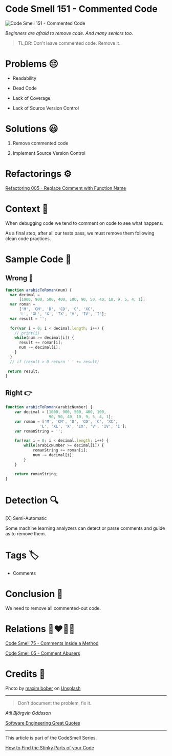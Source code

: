 # Code Smell 151 - Commented Code

![Code Smell 151 - Commented Code](Code%20Smell%20151%20-%20Commented%20Code.jpg)

*Beginners are afraid to remove code. And many seniors too.*

> TL;DR: Don't leave commented code. Remove it.

# Problems 😔 

- Readability

- Dead Code

- Lack of Coverage 

- Lack of Source Version Control

# Solutions 😃

1. Remove commented code

2. Implement Source Version Control

# Refactorings ⚙️

[Refactoring 005 - Replace Comment with Function Name](https://github.com/mcsee/Software-Design-Articles/tree/main/Articles/Refactorings/Refactoring%20005%20-%20Replace%20Comment%20with%20Function%20Name/readme.md)

# Context 💬

When debugging code we tend to comment on code to see what happens.

As a final step, after all our tests pass, we must remove them following clean code practices.

# Sample Code 📖

## Wrong 🚫

<!-- [Gist Url](https://gist.github.com/mcsee/ff64e843938e642edb15cc473008bdc2) -->

```javascript
function arabicToRoman(num) {
  var decimal = 
      [1000, 900, 500, 400, 100, 90, 50, 40, 10, 9, 5, 4, 1];
  var roman = 
      ['M', 'CM', 'D', 'CD', 'C', 'XC', 
      'L', 'XL', 'X', 'IX', 'V', 'IV', 'I'];
  var result = '';
  
  for(var i = 0; i < decimal.length; i++) {
    // print(i)
    while(num >= decimal[i]) {
      result += roman[i];
      num -= decimal[i];
    }    
  }
  // if (result > 0 return ' ' += result)
  
 return result;
}
```

## Right 👉

<!-- [Gist Url](https://gist.github.com/mcsee/4d485268c773366069213c5b915acf89) -->

```javascript
function arabicToRoman(arabicNumber) {
    var decimal = [1000, 900, 500, 400, 100,
                   90, 50, 40, 10, 9, 5, 4, 1];
    var roman = ['M', 'CM', 'D', 'CD', 'C', 'XC', 
               'L', 'XL', 'X', 'IX', 'V', 'IV', 'I'];
    var romanString = '';
  
    for(var i = 0; i < decimal.length; i++) {
        while(arabicNumber >= decimal[i]) {
            romanString += roman[i];
            num -= decimal[i];
        }    
    }
  
    return romanString;
}
```

# Detection 🔍

[X] Semi-Automatic 

Some machine learning analyzers can detect or parse comments and guide as to remove them.

# Tags 🏷️

- Comments

# Conclusion 🏁

We need to remove all commented-out code.

# Relations 👩‍❤️‍💋‍👨

[Code Smell 75 - Comments Inside a Method](https://github.com/mcsee/Software-Design-Articles/tree/main/Articles/Code%20Smells/Code%20Smell%2075%20-%20Comments%20Inside%20a%20Method/readme.md)

[Code Smell 05 - Comment Abusers](https://github.com/mcsee/Software-Design-Articles/tree/main/Articles/Code%20Smells/Code%20Smell%2005%20-%20Comment%20Abusers/readme.md)

# Credits 🙏

Photo by [maxim bober](https://unsplash.com/@obalance) on [Unsplash](https://unsplash.com/)    

* * *

> Don’t document the problem, fix it.

_Atli Björgvin Oddsson_
 
[Software Engineering Great Quotes](https://github.com/mcsee/Software-Design-Articles/tree/main/Articles/Quotes/Software%20Engineering%20Great%20Quotes/readme.md)

* * *

This article is part of the CodeSmell Series.

[How to Find the Stinky Parts of your Code](https://github.com/mcsee/Software-Design-Articles/tree/main/Articles/Code%20Smells/How%20to%20Find%20the%20Stinky%20parts%20of%20your%20Code/readme.md)